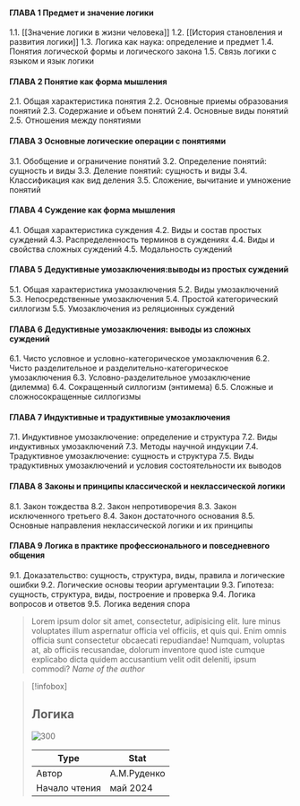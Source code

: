 #### ГЛАВА 1 Предмет и значение логики
1.1. [[Значение логики в жизни человека]]
1.2. [[История становления и развития логики]]
1.3. Логика как наука: определение и предмет
1.4. Понятия логической формы и логического закона
1.5. Связь логики с языком и язык логики

#### ГЛАВА 2 Понятие как форма мышления
2.1. Общая характеристика понятия
2.2. Основные приемы образования понятий
2.3. Содержание и объем понятий
2.4. Основные виды понятий
2.5. Отношения между понятиями

#### ГЛАВА 3 Основные логические операции с понятиями
3.1. Обобщение и ограничение понятий
3.2. Определение понятий: сущность и виды
3.3. Деление понятий: сущность и виды
3.4. Классификация как вид деления
3.5. Сложение, вычитание и умножение понятий

#### ГЛАВА 4 Суждение как форма мышления
4.1. Общая характеристика суждения
4.2. Виды и состав простых суждений
4.3. Распределенность терминов в суждениях
4.4. Виды и свойства сложных суждений
4.5. Модальность суждений

#### ГЛАВА 5 Дедуктивные умозаключения:выводы из простых суждений
5.1. Общая характеристика умозаключения
5.2. Виды умозаключений
5.3. Непосредственные умозаключения
5.4. Простой категорический силлогизм
5.5. Умозаключения из реляционных суждений

#### ГЛАВА 6 Дедуктивные умозаключения: выводы из сложных суждений
6.1. Чисто условное и условно-категорическое умозаключения
6.2. Чисто разделительное и разделительно-категорическое умозаключения
6.3. Условно-разделительное умозаключение (дилемма)
6.4. Сокращенный силлогизм (энтимема)
6.5. Сложные и сложносокращенные силлогизмы

#### ГЛАВА 7 Индуктивные и традуктивные умозаключения
7.1. Индуктивное умозаключение: определение и структура
7.2. Виды индуктивных умозаключений
7.3. Методы научной индукции
7.4. Традуктивное умозаключение: сущность и структура
7.5. Виды традуктивных умозаключений и условия состоятельности их выводов

#### ГЛАВА 8 Законы и принципы классической и неклассической логики
8.1. Закон тождества
8.2. Закон непротиворечия
8.3. Закон исключенного третьего
8.4. Закон достаточного основания
8.5. Основные направления неклассической логики и их принципы

#### ГЛАВА 9 Логика в практике профессионального и повседневного общения
9.1. Доказательство: сущность, структура, виды, правила и логические ошибки
9.2. Логические основы теории аргументации
9.3. Гипотеза: сущность, структура, виды, построение и проверка
9.4. Логика вопросов и ответов
9.5. Логика ведения спора


> Lorem ipsum dolor sit amet, consectetur, adipisicing elit. Iure minus voluptates illum aspernatur officia vel officiis, et quis qui. Enim omnis officia sunt consectetur obcaecati repudiandae! Numquam, voluptas at, ab officiis recusandae, dolorum inventore quod iste cumque explicabo dicta quidem accusantium velit odit deleniti, ipsum commodi?
> <cite>Name of the author</cite>

> [!infobox]
>
> ## Логика
> 
> ![300](https://catalog.detmir.st/media/puxxxq1tJzJKVlPuavtN6tws8u92PSxattvzu9rI1y8=?preset=site_product_gallery_r1500)
>
> | Type     | Stat                                          |
> | -------- | --------------------------------------------- |
> | Автор    | А.М.Руденко                                   |
> | Начало чтения   | май 2024                                         |

